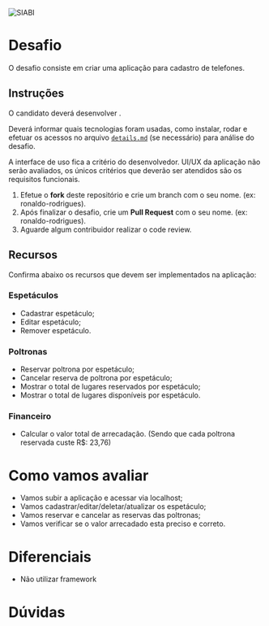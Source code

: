 ![SIABI](http://www.portalsiabi.com.br/site/assets/front/img/logo.png)

# Desafio

O desafio consiste em criar uma aplicação para cadastro de telefones.

## Instruções
O candidato deverá desenvolver .

Deverá informar quais tecnologias foram usadas, como instalar, rodar e efetuar os acessos no arquivo [`details.md`](details.md) (se necessário) para análise do desafio.

A interface de uso fica a critério do desenvolvedor. UI/UX da aplicação não serão avaliados, os únicos critérios que deverão ser atendidos são os requisitos funcionais.

1. Efetue o **fork** deste repositório e crie um branch com o seu nome. (ex: ronaldo-rodrigues).
2. Após finalizar o desafio, crie um **Pull Request** com o seu nome. (ex: ronaldo-rodrigues).
3. Aguarde algum contribuidor realizar o code review.

## Recursos
Confirma abaixo os recursos que devem ser implementados na aplicação:

### Espetáculos
  * Cadastrar espetáculo;
  * Editar espetáculo;
  * Remover espetáculo.
  
### Poltronas
  * Reservar poltrona por espetáculo;
  * Cancelar reserva de poltrona por espetáculo;
  * Mostrar o total de lugares reservados por espetáculo;
  * Mostrar o total de lugares disponíveis por espetáculo.
  
### Financeiro 
  * Calcular o valor total de arrecadação. (Sendo que cada poltrona reservada custe R$: 23,76)
  
  
# Como vamos avaliar
  * Vamos subir a aplicação e acessar via localhost;
  * Vamos cadastrar/editar/deletar/atualizar os espetáculo;
  * Vamos reservar e cancelar as reservas das poltronas;
  * Vamos verificar se o valor arrecadado esta preciso e correto.
  
# Diferenciais
- Não utilizar framework
  
# Dúvidas

